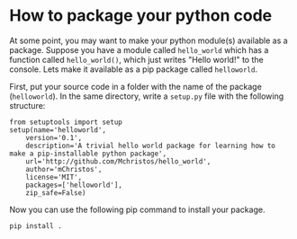 # How to package your python code
At some point, you may want to make your python module(s) available as a package. Suppose you have a module called `hello_world` which has a function called `hello_world()`, which just writes "Hello world!" to the console. Lets make it available as a pip package called `helloworld`. 

First, put your source code in a folder with the name of the package (`helloworld`). In the same directory, write a `setup.py` file with the following structure: 

    from setuptools import setup
    setup(name='helloworld',
        version='0.1',
        description='A trivial hello world package for learning how to make a pip-installable python package',
        url='http://github.com/Mchristos/hello_world',
        author='mChristos',
        license='MIT',
        packages=['helloworld'],
        zip_safe=False)
        
Now you can use the following pip command to install your package. 

    pip install . 
